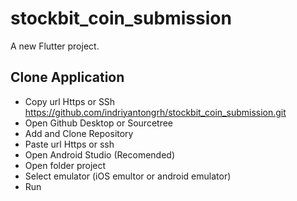 # stockbit_coin_submission

A new Flutter project.

## Clone Application

- Copy url Https or SSh
  https://github.com/indriyantongrh/stockbit_coin_submission.git
- Open Github Desktop or Sourcetree
- Add and Clone Repository 
- Paste url Https or ssh 
- Open Android Studio (Recomended)
- Open folder project
- Select emulator (iOS emultor or android emulator)
- Run 

